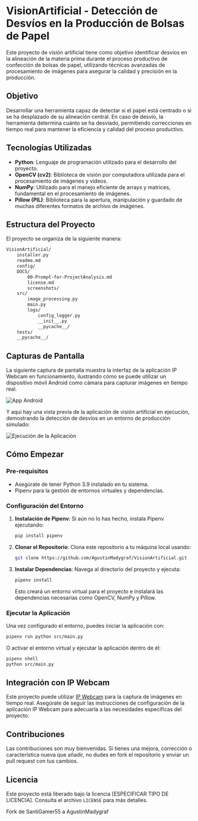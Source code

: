 # VisionArtificial - Detección de Desvíos en la Producción de Bolsas de Papel

Este proyecto de visión artificial tiene como objetivo identificar desvíos en la alineación de la materia prima durante el proceso productivo de confección de bolsas de papel, utilizando técnicas avanzadas de procesamiento de imágenes para asegurar la calidad y precisión en la producción.

## Objetivo

Desarrollar una herramienta capaz de detectar si el papel está centrado o si se ha desplazado de su alineación central. En caso de desvío, la herramienta determina cuánto se ha desviado, permitiendo correcciones en tiempo real para mantener la eficiencia y calidad del proceso productivo.

## Tecnologías Utilizadas

- **Python**: Lenguaje de programación utilizado para el desarrollo del proyecto.
- **OpenCV (cv2)**: Biblioteca de visión por computadora utilizada para el procesamiento de imágenes y videos.
- **NumPy**: Utilizado para el manejo eficiente de arrays y matrices, fundamental en el procesamiento de imágenes.
- **Pillow (PIL)**: Biblioteca para la apertura, manipulación y guardado de muchas diferentes formatos de archivo de imágenes.

## Estructura del Proyecto

El proyecto se organiza de la siguiente manera:

```bash
VisionArtificial/
    installer.py
    readme.md
    config/
    DOCS/
        00-Prompt-for-ProjectAnalysis.md
        license.md
        screenshots/
    src/
        image_processing.py
        main.py
        logs/
            config_logger.py
            __init__.py
            __pycache__/
    tests/
    __pycache__/
```

## Capturas de Pantalla

La siguiente captura de pantalla muestra la interfaz de la aplicación IP Webcam en funcionamiento, ilustrando cómo se puede utilizar un dispositivo móvil Android como cámara para capturar imágenes en tiempo real.

![App Android](https://github.com/AgustinMadygraf/VisionArtificial/blob/main/DOCS/screenshots/ip_webcam_app_screenshot.jpg)

Y aquí hay una vista previa de la aplicación de visión artificial en ejecución, demostrando la detección de desvíos en un entorno de producción simulado:

![Ejecución de la Aplicación](https://github.com/AgustinMadygraf/VisionArtificial/blob/main/DOCS/screenshots/EjecucionAppVisionArtificial_Resultados.png)

## Cómo Empezar

### Pre-requisitos

- Asegúrate de tener Python 3.9 instalado en tu sistema.
- Pipenv para la gestión de entornos virtuales y dependencias.

### Configuración del Entorno

1. **Instalación de Pipenv**: Si aún no lo has hecho, instala Pipenv ejecutando:
   ```bash
   pip install pipenv
   ```

2. **Clonar el Repositorio**: Clona este repositorio a tu máquina local usando:
   ```bash
   git clone https://github.com/AgustinMadygraf/VisionArtificial.git
   ```

3. **Instalar Dependencias**: Navega al directorio del proyecto y ejecuta:
   ```bash
   pipenv install
   ```
   Esto creará un entorno virtual para el proyecto e instalará las dependencias necesarias como OpenCV, NumPy y Pillow.

### Ejecutar la Aplicación

Una vez configurado el entorno, puedes iniciar la aplicación con:
```bash
pipenv run python src/main.py
```

O activar el entorno virtual y ejecutar la aplicación dentro de él:
```bash
pipenv shell
python src/main.py
```

## Integración con IP Webcam

Este proyecto puede utilizar [IP Webcam](https://play.google.com/store/apps/details?id=com.pas.webcam) para la captura de imágenes en tiempo real. Asegúrate de seguir las instrucciones de configuración de la aplicación IP Webcam para adecuarla a las necesidades específicas del proyecto.

## Contribuciones

Las contribuciones son muy bienvenidas. Si tienes una mejora, corrección o característica nueva que añadir, no dudes en fork el repositorio y enviar un pull request con tus cambios.

## Licencia

Este proyecto está liberado bajo la licencia [ESPECIFICAR TIPO DE LICENCIA]. Consulta el archivo `LICENSE` para más detalles.


Fork de SantiGamer55 a AgustinMadygraf